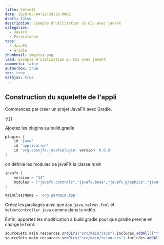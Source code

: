 ```yaml
---
title: Velvet1
date: 2020-05-04T12:24:26.000Z
draft: false
description: Exemple d'utilisation du CSS avec javaFX
categories:
  - JavaFX
  - Persistance
tags:
  - JavaFX
  - Gradle
thumbnail: img/css.png
lead: Exemple d'utilisation du CSS avec javaFX
comments: false
authorbox: true
toc: true
mathjax: true
---
```


## Construction du squelette de l'appli

Commencez par créer un projet JavaFX avec Gradle.

{{<youtube OVz0EJK-TKU>}}

Ajoutez les plugins au build.gradle

```gradle
plugins {
    id 'java'
    id 'application'
    id 'org.openjfx.javafxplugin' version '0.0.8'
}
```

on définie les modules de javaFX la classe main

```gradle
javafx {
    version = "14"
    modules = ["javafx.controls","javafx.base","javafx.graphics","javafx.fxml"]
}

mainClassName = 'org.germain.App'
```

Créez les packages ainsi que `App.java`, `velvet.fxml` et `VelvetController.java` comme dans la vidéo.

Enfin, apportez les modification à build.gradle pour que gradle prenne en charge le fxml.

```gradle
sourceSets.main.resources.srcDirs("src/main/java").includes.addAll(["**/*.fxml", "**/*.css","**/*.png"])
sourceSets.main.resources.srcDirs("src/main/resources").includes.addAll(["**/*.*"])
```
